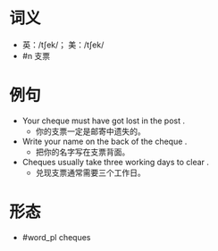 # 词义
- 英：/tʃek/； 美：/tʃek/
- #n 支票
# 例句
- Your cheque must have got lost in the post .
	- 你的支票一定是邮寄中遗失的。
- Write your name on the back of the cheque .
	- 把你的名字写在支票背面。
- Cheques usually take three working days to clear .
	- 兑现支票通常需要三个工作日。
# 形态
- #word_pl cheques
